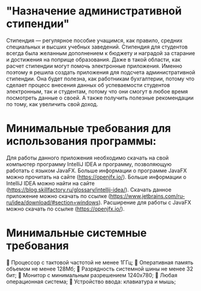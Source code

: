 # "Назначение административной стипендии"
Стипендия — регулярное пособие учащимся, как правило, средних специальных и высших учебных заведений. Стипендия для студентов всегда была желанным дополнением к бюджету и наградой за старание и достижения на поприще образования.
Даже в такой области, как расчет стипендии могут помочь электронные приложения. Именно поэтому я решила создать приложения для подсчета административной стипендии.
Она будет полезна, как работникам бухгалтерии, потому что сделает процесс внесения данных об успеваемости студентов электронным, так и студентам, потому что они смогут в любое время посмотреть данные о своей. А также получить полезные рекомендации по тому, как увеличить свой доход.
# Минимальные требования для использования программы:
Для работы данного приложения необходимо скачать на свой компьютер программу IntelliJ IDEA и программу, позволяющую работать с языком JavaFX. Больше информации о программе JavaFX можно прочитать на сайте (https://openjfx.io/). Больше информации о IntelliJ IDEA можно найти на сайте (https://blog.skillfactory.ru/glossary/intellij-idea/). Скачать данное приложение можно скачать по ссылке (https://www.jetbrains.com/ru-ru/idea/download/#section=windows). Расширение для работы с JavaFX можно скачать по ссылке (https://openjfx.io/).
# Минимальные системные требования
	Процессор с тактовой частотой не менее 1ГГц;
	Оперативная память объемом не менее 128Мб;
	Разрядность системной шины не менее 32 бит;
	Монитор с минимальным разрешением 1240х780;
	Любая операционная система;
	Устройство ввода: клавиатура и мышь;
